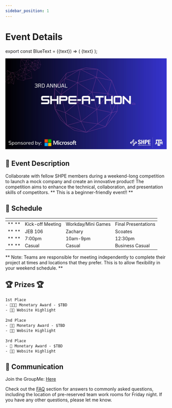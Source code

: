 ```yaml
---
sidebar_position: 1
---
```


# Event Details

export const BlueText = ({text}) => (
  <span className="blue-text">
  {text}
  </span>
);

![SHPEathon](/img/SHPEathon_Banner_24.jpg)

## 📝 Event Description 

Collaborate with fellow SHPE members during a weekend-long competition to launch a mock company and create an innovative product! The competition aims to enhance the technical, collaboration, and presentation skills of competitors. ** This is a beginner-friendly event!! **

## 📅 Schedule

|             | <BlueText text="Friday (2/3)"></BlueText>      | <BlueText text="Saturday (2/4)"></BlueText>   | <BlueText text="Sunday (2/5)"></BlueText>     |
| ----------- | ----------- | ----------- | ----------- |
| ** <BlueText text="Event:"></BlueText> **       | Kick-off Meeting       | Workday/Mini Games | Final Presentations     |
| ** <BlueText text="Location:"></BlueText> **    | JEB 106     | Zachary     | Scoates          |
| ** <BlueText text="Time:"></BlueText> **       | 7:00pm         |  <BlueText text="**"></BlueText>  10am-9pm       | 12:30pm          |
| ** <BlueText text="Attire:"></BlueText> **       | Casual         | Casual       | Business Casual          |

<BlueText text="** There is a mandatory Sales Pitch @ 4pm, more information will be sent out Saturday."></BlueText> 

** Note: Teams are responsible for meeting independently to complete their project at times and locations that they prefer. This is to allow flexibility in your weekend schedule. **

## 🏆 Prizes 🏆
```
1st Place
- 🤑🤑🤑 Monetary Award - $TBD
- 🧑‍💻 Website Highlight

2nd Place
- 🤑🤑 Monetary Award - $TBD
- 🧑‍💻 Website Highlight

3rd Place
- 🤑 Monetary Award - $TBD
- 🧑‍💻 Website Highlight
```

<!-- GroupMe Link -->

## 📲 Communication

Join the GroupMe: [Here](https://links.geneva.com/invite/4552e7c7-43da-4bed-a165-c3353ff63606)

Check out the [FAQ](/docs/shpeathon24/event-details/faq.md) section for answers to commonly asked questions, including the location of pre-reserved team work rooms for Friday night. If you have any other questions, please let me know.
